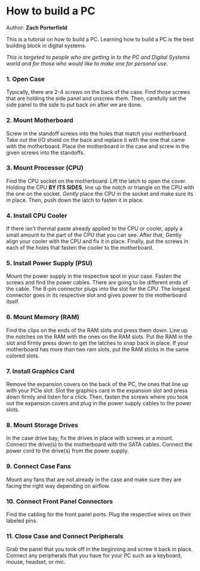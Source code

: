 # How to build a PC
Author: **Zach Porterfield**

This is a tutorial on how to build a PC. Learning how to build a PC is the best building block in digital systems. 

*This is targeted to people who are getting in to the PC and Digital Systems world and for those who would like to make one for personal use.*



### 1. Open Case

Typically, there are 2-4 screws on the back of the case. Find those screws that are holding the side panel and unscrew them. Then, carefully set the side panel to the side to put back on after we are done.

### 2. Mount Motherboard

Screw in the standoff screws into the holes that match your motherboard. Take out the I/O shield on the back and replace it with the one that came with the motherboard. Place the motherboard in the case and screw in the given screws into the standoffs.

### 3. Mount Processor (CPU)

Find the CPU socket on the motherboard. Lift the latch to open the cover. Holding the CPU **BY ITS SIDES**, line up the notch or triangle on the CPU with the one on the socket. *Gently* place the CPU in the socket and make sure its in place. Then, push down the latch to fasten it in place.

### 4. Install CPU Cooler

If there isn't thermal paste already applied to the CPU or cooler, apply a small amount to the part of the CPU that you can see. After that, Gently align your cooler with the CPU and fix it in place. Finally, put the screws in each of the holes that fasten the cooler to the motherboard.

### 5. Install Power Supply (PSU)

Mount the power supply in the respective spot in your case. Fasten the screws and find the power cables. There are going to be different ends of the cable. The 8-pin connector plugs into the slot for the CPU. The longest connector goes in its respective slot and gives power to the motherboard itself.

### 6. Mount Memory (RAM)

Find the clips on the ends of the RAM slots and press them down. Line up the notches on the RAM with the ones on the RAM slots. Put the RAM in the slot and firmly press down to get the latches to snap back in place. If your motherboard has more than two ram slots, put the RAM sticks in the same colored slots. 

### 7. Install Graphics Card

Remove the expansion covers on the back of the PC, the ones that line up with your PCIe slot. Slot the graphics card in the expansion slot and press down firmly and listen for a click. Then, fasten the screws where you took out the expansion covers and plug in the power supply cables to the power slots.

### 8. Mount Storage Drives

In the case drive bay, fix the drives in place with screws or a mount. Connect the drive(s) to the motherboard with the SATA cables. Connect the power cord to the drive(s) from the power supply.

### 9. Connect Case Fans

Mount any fans that are not already in the case and make sure they are facing the right way depending on airflow. 

### 10. Connect Front Panel Connectors

Find the cabling for the front panel ports. Plug the respective wires on their labeled pins.

### 11. Close Case and Connect Peripherals

Grab the panel that you took off in the beginning and screw it back in place. Connect any peripherals that you have for your PC such as a keyboard, mouse, headset, or mic.